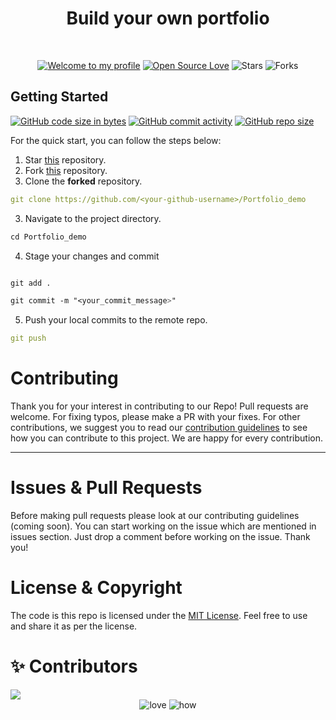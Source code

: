 <h1 align="center">Build your own portfolio</h1> 
<br>

<div align="center">

[![Welcome to my profile](https://img.shields.io/badge/Hello,Programmer!-Welcome-blue.svg?style=flat&logo=github)](https://github.com/GDSC-IIIT-Kalyani)
[![Open Source Love](https://badges.frapsoft.com/os/v2/open-source.svg?v=103)](https://github.com/GDSC-IIIT-Kalyani/Portfolio_demo)
![Stars](https://img.shields.io/github/stars/GDSC-IIIT-Kalyani/Portfolio_demo?style=flat&logo=github)
![Forks](https://img.shields.io/github/forks/GDSC-IIIT-Kalyani/Portfolio_demo?style=flat&logo=github)

</div>


## **Getting Started**

[![GitHub code size in bytes](https://img.shields.io/github/languages/code-size/GDSC-IIIT-Kalyani/Portfolio_demo?logo=github)](https://GDSC-IIIT-Kalyani/Portfolio_demo/) [![GitHub commit activity](https://img.shields.io/github/commit-activity/m/GDSC-IIIT-Kalyani/Portfolio_demo?color=bluevoilet&logo=github)](https://github.com/GDSC-IIIT-Kalyani/Portfolio_demo/commits/) [![GitHub repo size](https://img.shields.io/github/repo-size/GDSC-IIIT-Kalyani/Portfolio_demo?logo=github)](https://github.com/GDSC-IIIT-Kalyani/Portfolio_demo)

For the quick start, you can follow the steps below:

1. Star <a href="https://github.com/GDSC-IIIT-Kalyani/Portfolio_demo" title="this">this</a> repository.
2. Fork <a href="https://github.com/GDSC-IIIT-Kalyani/Portfolio_demo" title="this">this</a> repository.
3. Clone the **forked** repository.

```yml
git clone https://github.com/<your-github-username>/Portfolio_demo
```

3. Navigate to the project directory.

```py
cd Portfolio_demo
```

4. Stage your changes and commit

```css

git add .

git commit -m "<your_commit_message>"
```

5. Push your local commits to the remote repo.

```yml
git push
```

<h1 id="contribute">Contributing</h1>

<p>
   Thank you for your interest in contributing to our Repo! Pull requests are welcome. For fixing typos, please make a PR with your fixes. For other contributions, we suggest you to read our <a href="https://github.com/GDSC-IIIT-Kalyani/Portfolio_demo/blob/master/CONTRIBUTING.md">contribution guidelines</a> to see how you can contribute to this project. We are happy for every contribution. 
   <hr> 
</p>

<h1 id="prs">Issues & Pull Requests</h1>

Before making pull requests please look at our contributing guidelines (coming soon). You can start working on the issue which are mentioned in issues section. Just drop a comment before working on the issue. Thank you!

# License & Copyright

The code is this repo is licensed under the <a href="https://github.com/GDSC-IIIT-Kalyani/Portfolio_demo/blob/master/LICENSE">MIT License</a>. Feel free to use and share it as per the license.

# ✨ Contributors

<a href="https://github.com/GDSC-IIIT-Kalyani/Portfolio_demo/graphs/contributors">
  <img src="https://contrib.rocks/image?repo=GDSC-IIIT-Kalyani/Portfolio_demo" />
</a>

<div align="center">
 <img src="https://forthebadge.com/images/badges/built-with-love.svg" alt="love" />
 <img src="https://forthebadge.com/images/badges/thats-how-they-get-you.svg" alt="how">
</div>
